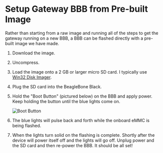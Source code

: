 Setup Gateway BBB from Pre-built Image
=====================================

Rather than starting from a raw image and running all of the
steps to get the gateway running on a new BBB, a BBB can be flashed
directly with a pre-built image we have made.

1. Download the image.

2. Uncompress.

3. Load the image onto a 2 GB or larger micro SD card. I typically use
[Win32 Disk Imager](http://sourceforge.net/projects/win32diskimager/).

4. Plug the SD card into the BeagleBone Black.

5. Hold the "Boot Button" (pictured below) on the BBB
and apply power. Keep holding the button until the blue
lights come on.

    ![Boot Button](https://learn.adafruit.com/system/assets/assets/000/008/680/medium800/beaglebone_BeagleBoneBlack.jpeg?1396870310)

6. The blue lights will pulse back and forth while the onboard
eMMC is being flashed.

7. When the lights turn solid on the flashing is complete. Shortly
after the device will power itself off and the lights will go off.
Unplug power and the SD card and then re-power the BBB. It should
be all set!

